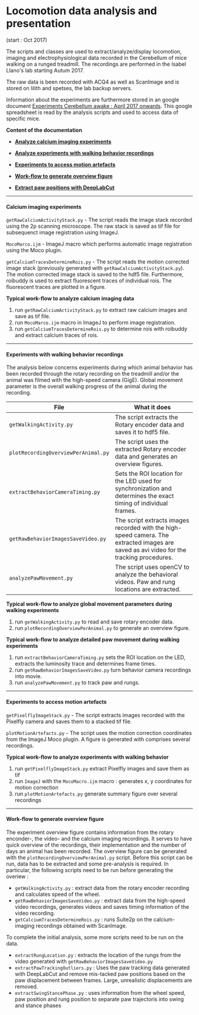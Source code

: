 # Locomotion data analysis and presentation

(start : Oct 2017)

The scripts and classes are used to extract/analyze/display locomotion, imaging and electrophysiological data recorded in the Cerebellum of mice walking on a
runged treadmill. The recordings are performed in the Isabel Llano's lab starting Autum 2017.

The raw data is been recorded with ACQ4 as well as ScanImage and is stored on lilith and spetses, the lab backup servers.

Information about the experiments are furthermore stored in an google document [Experiments Cerebellum awake : April 2017 onwards](https://docs.google.com/spreadsheets/d/14UbR4oYZLeGchwlGjw_znBwXQUvtaoW7-E-cmDQbr-c/edit?usp=sharing).
This google spreadsheet is read by the analysis scripts and used to access data of specific mice.

**Content of the documentation**

* [**Analyze calcium imaging experiments**](#calcium-imaging-experiments)

* [**Analyze experiments with walking behavior recordings**](#experiments-with-walking-behavior-recordings)

* [**Experiments to access motion artefacts**](#experiments-to-access-motion-artefacts)

* [**Work-flow to generate overview figure**](#work-flow-to-generate-overview-figure)

* [**Extract paw positions with DeepLabCut**](deepLabCut.md)

-----
#### Calcium imaging experiments

`getRawCalciumActivityStack.py` - The script reads the image stack recorded using the 2p scanning microscope. The raw stack is saved as tif file for subsequenct image registration using ImageJ.

`MocoMarco.ijm` - ImageJ macro which performs automatic image registration using the Moco plugin.

`getCalciumTracesDetermineRois.py` - The script reads the motion corrected image stack (previously generated with `getRawCalciumActivityStack.py`). The motion
corrected image stack is saved to the hdf5 file. Furthermore, roibuddy is used to extract fluorescent traces of individual rois. The fluorescent traces
are plotted in a figure.


**Typical work-flow to analyze calcium imaging data**

1. run `getRawCalciumActivityStack.py` to extract raw calcium images and save as tif file.
1. run `MocoMarco.ijm` macro in ImageJ to perform image registration.
1. run `getCalciumTracesDetermineRois.py` to determine rois with roibuddy and extract calcium traces of rois.

-----
#### Experiments with walking behavior recordings

The analysis below concerns experiments during which animal behavior has been recorded through the rotary recording on 
the treadmill and/or the animal was filmed with the high-speed camera (GigE). Global movement parameter is the overall 
walking progress of the animal during the recording. 

File | What it does
----- | ------
`getWalkingActivity.py` | The script extracts the Rotary encoder data and saves it to hdf5 file.
`plotRecordingOverviewPerAnimal.py` | The script uses the extracted Rotary encoder data and generates an overview figures.
`extractBehaviorCameraTiming.py` | Sets the ROI location for the LED used for synchronization and determines the exact timing of individual frames.  
`getRawBehaviorImagesSaveVideo.py` | The script extracts images recorded with the high-speed camera. The extracted images are saved as avi video for the tracking procedures.
`analyzePawMovement.py` | The script uses openCV to analyze the behavioral videos. Paw and rung locations are extracted.


**Typical work-flow to analyze global movement parameters during walking experiments**

1. run `getWalkingActivity.py` to read and save rotary encoder data. 
1. run `plotRecordingOverviewPerAnimal.py` to generate an overview figure. 

**Typical work-flow to analyze detailed paw movement during walking experiments**

1. run `extractBehaviorCameraTiming.py` sets the ROI location on the LED, extracts the luminosity trace and determines frame times. 
1. run `getRawBehaviorImagesSaveVideo.py` turn behavior camera recordings into movie.
1. run `analyzePawMovement.py` to track paw and rungs.

-----
#### Experiments to access motion artefacts

`getPixelflyImageStack.py` - The script extracts images recorded with the Pixelfly camera and saves them to a stacked tif file.

`plotMotionArtefacts.py` - The script uses the motion correction coordinates from the ImageJ Moco plugin. A figure is generated with comprises several recordings.


**Typical work-flow to analyze experiments with walking behavior**
1. run `getPixelflyImageStack.py` extract Pixelfly images and save them as tif
1. run `ImageJ` with the `MocoMacro.ijm` macro : generates x, y coordinates for motion correction
1. run `plotMotionArtefacts.py` generate summary figure over several recordings


-----
#### Work-flow to generate overview figure

The experiment overview figure contains information from the rotary enconder-, the video- and the calcium imaging recordings. It serves to have 
quick overview of the recordings, their implementation and the number of days an animal has been recorded. 
The overview figure can be generated with the `plotRecordingOverviewPerAnimal.py` script. Before this script can be run, data has to be extracted 
and some pre-analysis is required. In particular, the following scripts need to be run before generating the overiew : 

* `getWalkingActivity.py` : extract data from the rotary encoder recording and calculates speed of the wheel. 
* `getRawBehaviorImagesSaveVideo.py` : extract data from the high-speed video recordings, generates videos and saves timing information of the video recording.
* `getCalciumTracesDetermineRois.py` : runs Suite2p on the calcium-imaging recordings obtained with ScanImage. 

To complete the initial analysis, some more scripts need to be run on the data. 
* `extractRungLocation.py` : extracts the location of the rungs from the video generated with `getRawBehaviorImagesSaveVideo.py`
* `extractPawTrackingOutliers.py` : Uses the paw tracking data generated with DeepLabCut and remove mis-tacked paw positions based on the paw displacement 
between frames. Large, unrealistic displacements are removed. 
* `extractSwingStancePhase.py` : uses information from the wheel speed, paw position and rung position to separate paw trajectoris into swing and stance 
phases


